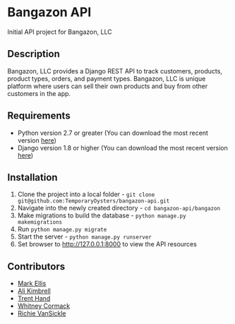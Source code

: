 # Bangazon API
Initial API project for Bangazon, LLC

## Description
Bangazon, LLC provides a Django REST API to track customers, products, product types, orders, and payment types. Bangazon, LLC is unique platform where users can sell their own products and buy from other customers in the app.

## Requirements
* Python version 2.7 or greater (You can download the most recent version [here](https://www.python.org/downloads/))
* Django version 1.8 or higher (You can download the most recent version [here](https://www.djangoproject.com/download/))


## Installation

1. Clone the project into a local folder - `git clone git@github.com:TemporaryOysters/bangazon-api.git`
2. Navigate into the newly created directory - `cd bangazon-api/bangazon`
3. Make migrations to build the database - `python manage.py makemigrations`
4. Run `python manage.py migrate`
5. Start the server - `python manage.py runserver`
6. Set browser to http://127.0.0.1:8000 to view the API resources


## Contributors
* [Mark Ellis](https://github.com/markellisdev)
* [Ali Kimbrell](https://github.com/alirk)
* [Trent Hand](https://github.com/trenthand)
* [Whitney Cormack](https://github.com/whitneycormack)
* [Richie VanSickle](https://github.com/richievs91)
